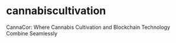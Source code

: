 # cannabiscultivation
CannaCor: Where Cannabis Cultivation and Blockchain Technology Combine Seamlessly
